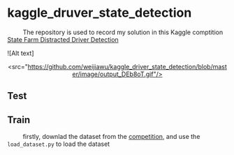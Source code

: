 # kaggle_druver_state_detection

&#160;&#160;&#160;&#160;&#160;&#160;&#160;&#160; The repository is used to record my solution in this Kaggle comptition [State Farm Distracted Driver Detection](https://www.kaggle.com/c/state-farm-distracted-driver-detection/overview)


![Alt text]<div align=center><src="https://github.com/weijiawu/kaggle_driver_state_detection/blob/master/image/output_DEb8oT.gif"/></div>

## Test

## Train
 &#160;&#160;&#160;&#160;&#160;&#160;&#160;&#160; firstly, downlad the dataset from the [competition](https://www.kaggle.com/c/state-farm-distracted-driver-detection/overview), and use the `load_dataset.py` to load the dataset 
